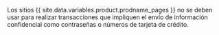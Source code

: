 Los sitios {{ site.data.variables.product.prodname_pages }} no se deben usar para realizar transacciones que impliquen el envío de información confidencial como contraseñas o números de tarjeta de crédito.
